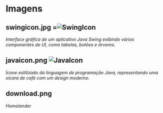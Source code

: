 # Imagens

## swingicon.jpg =![SwingIcon](https://upload.wikimedia.org/wikipedia/commons/0/05/GC_SwingDemo.jpg)
*Interface gráfica de um aplicativo Java Swing exibindo vários componentes de UI, como tabelas, botões e árvores.*

## javaicon.png ![JavaIcon](https://user-images.githubusercontent.com/54921185/123251140-dc4c7000-d4b8-11eb-87c6-5ad37c07020e.png)
*Ícone estilizado da linguagem de programação Java, representando uma xícara de café com um design moderno.*

## download.png
*Homelander*

